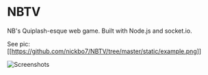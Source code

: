 # NBTV
NB's Quiplash-esque web game. Built with Node.js and socket.io.

See pic:
[[https://github.com/nickbo7/NBTV/tree/master/static/example.png]]


![Screenshots](https://github.com/nickbo7/NBTV/tree/master/static/example.png)
